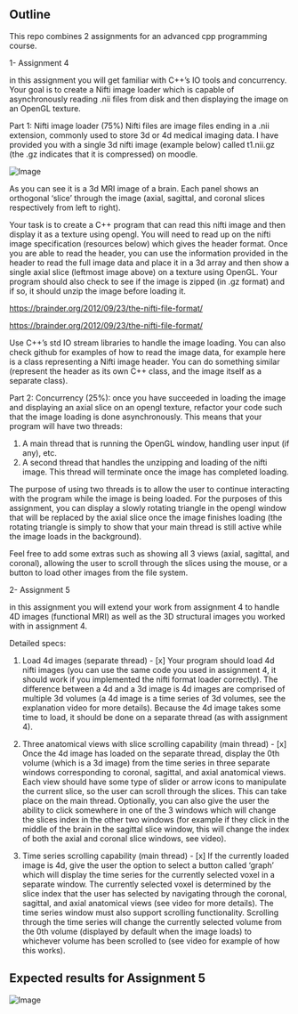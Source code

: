 ## Outline

This repo combines 2 assignments for an advanced cpp programming course.

1- Assignment 4

in this assignment you will get familiar with C++’s IO tools and concurrency. Your goal is to create a Nifti
image loader which is capable of asynchronously reading .nii files from disk and then displaying the image on an
OpenGL texture.

Part 1: Nifti image loader (75%) Nifti files are image files ending in a .nii extension, commonly used to store 3d or
4d medical imaging data. I have provided you with a single 3d nifti image (example below) called t1.nii.gz (the .gz
indicates that it is compressed) on moodle.

![Image](https://github.com/user-attachments/assets/d890d823-b725-48ca-9ee1-62023ca04275)

As you can see it is a 3d MRI image of a brain. Each panel shows an orthogonal ‘slice’ through the image (axial,
sagittal, and coronal slices respectively from left to right).

Your task is to create a C++ program that can read this nifti image and then display it as a texture using opengl. You
will need to read up on the nifti image specification (resources below) which gives the header format. Once you are
able to read the header, you can use the information provided in the header to read the full image data and place it
in a 3d array and then show a single axial slice (leftmost image above) on a texture using OpenGL. Your program
should also check to see if the image is zipped (in .gz format) and if so, it should unzip the image before loading it.

https://brainder.org/2012/09/23/the-nifti-file-format/

https://brainder.org/2012/09/23/the-nifti-file-format/

Use C++’s std IO stream libraries to handle the image loading. You can also check github for examples of how to
read the image data, for example here is a class representing a Nifti image header. You can do something similar
(represent the header as its own C++ class, and the image itself as a separate class).

Part 2: Concurrency (25%): once you have succeeded in loading the image and displaying an axial slice on an
opengl texture, refactor your code such that the image loading is done asynchronously. This means that your
program will have two threads:

1. A main thread that is running the OpenGL window, handling user input (if any), etc.
2. A second thread that handles the unzipping and loading of the nifti image. This thread will terminate once the image has completed loading.

The purpose of using two threads is to allow the user to continue interacting with the program while the image is
being loaded. For the purposes of this assignment, you can display a slowly rotating triangle in the opengl window
that will be replaced by the axial slice once the image finishes loading (the rotating triangle is simply to show that
your main thread is still active while the image loads in the background).

Feel free to add some extras such as showing all 3 views (axial, sagittal, and coronal), allowing the user to scroll
through the slices using the mouse, or a button to load other images from the file system.

2- Assignment 5

in this assignment you will extend your work from assignment 4 to handle 4D images (functional
MRI) as well as the 3D structural images you worked with in assignment 4.

Detailed specs:

1. Load 4d images (separate thread) - [x] Your program should load 4d nifti images (you can use the same code you used in
   assignment 4, it should work if you implemented the nifti format loader correctly). The
   difference between a 4d and a 3d image is 4d images are comprised of multiple 3d
   volumes (a 4d image is a time series of 3d volumes, see the explanation video for more
   details). Because the 4d image takes some time to load, it should be done on a separate
   thread (as with assignment 4).

2. Three anatomical views with slice scrolling capability (main thread) - [x] Once the 4d image has loaded on the separate thread, display the 0th volume (which is a 3d
   image) from the time series in three separate windows corresponding to coronal, sagittal,
   and axial anatomical views. Each view should have some type of slider or arrow icons to
   manipulate the current slice, so the user can scroll through the slices. This can take place
   on the main thread. Optionally, you can also give the user the ability to click somewhere in
   one of the 3 windows which will change the slices index in the other two windows (for
   example if they click in the middle of the brain in the sagittal slice window, this will change
   the index of both the axial and coronal slice windows, see video).

3. Time series scrolling capability (main thread) - [x] If the currently loaded image is 4d, give the user the option to select a button called ‘graph’
   which will display the time series for the currently selected voxel in a separate window. The
   currently selected voxel is determined by the slice index that the user has selected by
   navigating through the coronal, sagittal, and axial anatomical views (see video for more
   details). The time series window must also support scrolling functionality. Scrolling through
   the time series will change the currently selected volume from the 0th volume (displayed by
   default when the image loads) to whichever volume has been scrolled to (see video for
   example of how this works).

## Expected results for Assignment 5

![Image](https://github.com/user-attachments/assets/ec50fff7-e8ac-449d-bcc3-14455f0ba0c4)
